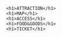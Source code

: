<html>
  
  <link rel="stylesheet" type="text/css" href="menu.css">
  
  <body>
    
    <h1>ATTRACTION</h1>
    <h1>MAP</h1>
    <h1>ACCESS</h1>
    <h1>FOOD&GOODS</h1>
    <h1>TICKET</h1>
   
  </body>
  
</html>

